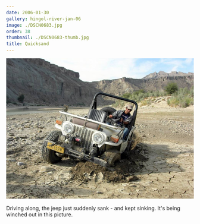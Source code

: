 ```yaml
---
date: 2006-01-30
gallery: hingol-river-jan-06
image: ./DSCN0683.jpg
order: 38
thumbnail: ./DSCN0683-thumb.jpg
title: Quicksand
---
```


![Quicksand](./DSCN0683.jpg)

Driving along, the jeep just suddenly sank - and kept sinking. It's being winched out in this picture.